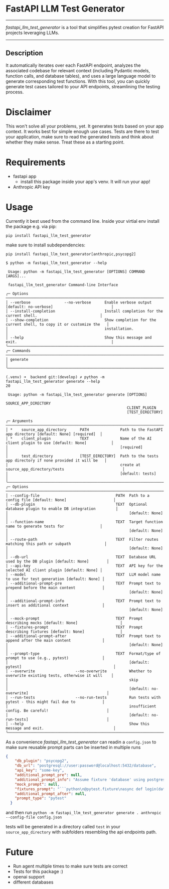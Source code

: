 # FastAPI LLM Test Generator
---
*fastapi_llm_test_generator* is a tool that simplifies pytest creation for FastAPI projects leveraging LLMs. 


---
## Description

It automatically iterates over each FastAPI endpoint, analyzes the associated codebase for relevant context (including Pydantic models, function calls, and database tables), and uses a large language model to generate corresponding test functions. With this tool, you can quickly generate test cases tailored to your API endpoints, streamlining the testing process.

# Disclaimer

This won't solve all your problems, yet. It generates tests based on your app context. It works best for simple enough use cases. Tests are there to test your application, make sure to read the generated tests and think about whether they make sense. Treat these as a starting point.

# Requirements

* fastapi app
    * install this package inside your app's venv. It will run your app!
* Anthropic API key



# Usage
Currently it best used from the command line. Inside your virtial env install the package e.g. via pip:

    pip install fastapi_llm_test_generator

make sure to install subdependencies:

    pip install fastapi_llm_test_generator[anthropic,psycopg2]

```console
$ python -m fastapi_llm_test_generator --help                   
                                                                                                                  
 Usage: python -m fastapi_llm_test_generator [OPTIONS] COMMAND [ARGS]...                                          
                                                                                                                  
 fastapi_llm_test_generator Command-line Interface                                                                
                                                                                                                  
╭─ Options ──────────────────────────────────────────────────────────────────────────────────────────────────────╮
│ --verbose               --no-verbose      Enable verbose output [default: no-verbose]                          │
│ --install-completion                      Install completion for the current shell.                            │
│ --show-completion                         Show completion for the current shell, to copy it or customize the   │
│                                           installation.                                                        │
│ --help                                    Show this message and exit.                                          │
╰────────────────────────────────────────────────────────────────────────────────────────────────────────────────╯
╭─ Commands ─────────────────────────────────────────────────────────────────────────────────────────────────────╮
│ generate                                                                                                       │
╰────────────────────────────────────────────────────────────────────────────────────────────────────────────────╯

(.venv) ➜  backend git:(develop) ✗ python -m fastapi_llm_test_generator generate --help
20
                                                                                                                  
 Usage: python -m fastapi_llm_test_generator generate [OPTIONS]                                                   
                                                      SOURCE_APP_DIRECTORY                                        
                                                      CLIENT_PLUGIN                                               
                                                      [TEST_DIRECTORY]                                            
                                                                                                                  
╭─ Arguments ────────────────────────────────────────────────────────────────────────────────────────────────────╮
│ *    source_app_directory      PATH              Path to the FastAPI app directory [default: None] [required]  │
│ *    client_plugin             TEXT              Name of the AI client plugin to use [default: None]           │
│                                                  [required]                                                    │
│      test_directory            [TEST_DIRECTORY]  Path to the tests app directory if none provided it will be   │
│                                                  create at source_app_directory/tests                          │
│                                                  [default: tests]                                              │
╰────────────────────────────────────────────────────────────────────────────────────────────────────────────────╯
╭─ Options ──────────────────────────────────────────────────────────────────────────────────────────────────────╮
│ --config-file                                  PATH  Path to a config file [default: None]                     │
│ --db-plugin                                    TEXT  Optional database plugin to enable DB integration         │
│                                                      [default: None]                                           │
│ --function-name                                TEXT  Target function name to generate tests for                │
│                                                      [default: None]                                           │
│ --route-path                                   TEXT  Filter routes matching this path or subpath               │
│                                                      [default: None]                                           │
│ --db-url                                       TEXT  Database URL used by the DB plugin [default: None]        │
│ --api-key                                      TEXT  API key for the selected AI client plugin [default: None] │
│ --model                                        TEXT  LLM model name to use for test generation [default: None] │
│ --additional-prompt-pre                        TEXT  Prompt text to prepend before the main content            │
│                                                      [default: None]                                           │
│ --additional-prompt-info                       TEXT  Prompt text to insert as additional context               │
│                                                      [default: None]                                           │
│ --mock-prompt                                  TEXT  Prompt describing mocks [default: None]                   │
│ --fixtures-prompt                              TEXT  Prompt describing fixtures [default: None]                │
│ --additional-prompt-after                      TEXT  Prompt text to append after the main content              │
│                                                      [default: None]                                           │
│ --prompt-type                                  TEXT  Format/type of prompt to use (e.g., pytest)               │
│                                                      [default: pytest]                                         │
│ --overwrite                  --no-overwrite          Whether to overwrite existing tests, otherwise it will    │
│                                                      skip                                                      │
│                                                      [default: no-overwrite]                                   │
│ --run-tests                  --no-run-tests          Run tests with pytest - this might fail due to            │
│                                                      insufficient config. Be careful!                          │
│                                                      [default: no-run-tests]                                   │
│ --help                                               Show this message and exit.                               │
╰────────────────────────────────────────────────────────────────────────────────────────────────────────────────╯

```

As a convenience *fastapi_llm_test_generator* can readin a `config.json` to make sure reusable prompt parts can be inserted in multiple runs

```json
{
    "db_plugin": "psycopg2",
    "db_url": "postgresql://user:password@localhost:5432/database",
    "api_key": "some-key",
    "additional_prompt_pre": null,
    "additional_prompt_info": "Assume fixture 'database' using postgres and asyncpg (using $ syntax) for that. \n Use \"client\": httpx.AsyncClient \n* @pytest.mark.asyncio",
    "mock_prompt": null,
    "fixtures_prompt": "```python\n@pytest.fixture\nasync def login(database, app, client):\n    res = await client.post(\n        \"/api/v2/login\", data=dict(username=\"admin\", password=\"1234\", client_id=\"123\", grant_type=\"password\")\n    )\n    assert res.status_code == 200\n\n    name, val = res.headers[\"Set-Cookie\"].split(\"=\", maxsplit=1)\n    client.cookies[name] = val\n```",
    "additional_prompt_after": null,
    "prompt_type": "pytest"
  }
```

and then run `python -m fastapi_llm_test_generator generate . anthropic --config-file config.json`

tests will be generated in a directory called `test` in your `source_app_directory` with subfolders resembling the api endpoints path.


# Future

* Run agent multiple times to make sure tests are correct
* Tests for this package :)
* openai support
* different databases
